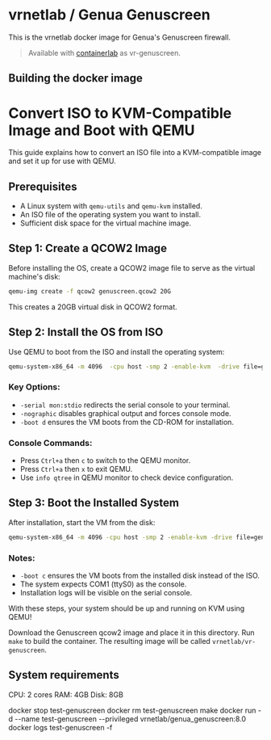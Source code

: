 # vrnetlab / Genua Genuscreen

This is the vrnetlab docker image for Genua's Genuscreen firewall.

> Available with [containerlab](https://containerlab.dev) as vr-genuscreen.

## Building the docker image

# Convert ISO to KVM-Compatible Image and Boot with QEMU

This guide explains how to convert an ISO file into a KVM-compatible image and set it up for use with QEMU.

## Prerequisites
- A Linux system with `qemu-utils` and `qemu-kvm` installed.
- An ISO file of the operating system you want to install.
- Sufficient disk space for the virtual machine image.

## Step 1: Create a QCOW2 Image
Before installing the OS, create a QCOW2 image file to serve as the virtual machine's disk:

```bash
qemu-img create -f qcow2 genuscreen.qcow2 20G
```

This creates a 20GB virtual disk in QCOW2 format.

## Step 2: Install the OS from ISO
Use QEMU to boot from the ISO and install the operating system:

```bash
qemu-system-x86_64 -m 4096  -cpu host -smp 2 -enable-kvm  -drive file=genuscreen.qcow2,format=qcow2 -cdrom genuscreen.iso -boot d  -serial mon:stdio -nographic
```

### Key Options:
- `-serial mon:stdio` redirects the serial console to your terminal.
- `-nographic` disables graphical output and forces console mode.
- `-boot d` ensures the VM boots from the CD-ROM for installation.

### Console Commands:
- Press `Ctrl+a` then `c` to switch to the QEMU monitor.
- Press `Ctrl+a` then `x` to exit QEMU.
- Use `info qtree` in QEMU monitor to check device configuration.

## Step 3: Boot the Installed System
After installation, start the VM from the disk:

```bash
qemu-system-x86_64 -m 4096 -cpu host -smp 2 -enable-kvm -drive file=genuscreen.qcow2,format=qcow2 -boot c -serial mon:stdio -nographic
```

### Notes:
- `-boot c` ensures the VM boots from the installed disk instead of the ISO.
- The system expects COM1 (ttyS0) as the console.
- Installation logs will be visible on the serial console.

With these steps, your system should be up and running on KVM using QEMU!

Download the Genuscreen qcow2 image and place it in this directory. Run `make` to build the container. The resulting image will be called `vrnetlab/vr-genuscreen`.

## System requirements

CPU: 2 cores
RAM: 4GB
Disk: 8GB




docker stop test-genuscreen
docker rm test-genuscreen
make
docker run -d --name test-genuscreen --privileged vrnetlab/genua_genuscreen:8.0
docker logs test-genuscreen -f
